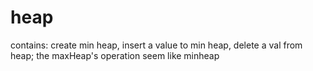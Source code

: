 # heap
contains: create min heap, insert a value to min heap, delete a val from heap; the maxHeap's operation seem like minheap
